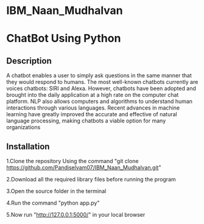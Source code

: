 # IBM_Naan_Mudhalvan
# ChatBot Using Python

## Description

A chatbot enables a user to simply ask questions in the same manner that they would respond to humans. The most well-known chatbots currently are voices chatbots: SIRI and Alexa. However, chatbots have been adopted and brought into the daily application at a high rate on the computer chat platform. NLP also allows computers and algorithms to understand human interactions through various languages. Recent advances in machine learning have greatly improved the accurate and effective of natural language processing, making chatbots a viable option for many organizations

## Installation

1.Clone the repository Using the command "git clone https://github.com/Pandiselvam07/IBM_Naan_Mudhalvan.git"

2.Download all the required library files before running the program

3.Open the source folder in the terminal 

4.Run the command "python app.py"

5.Now run "http://127.0.0.1:5000/" in your local browser
